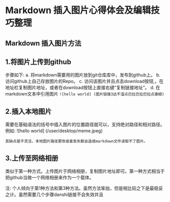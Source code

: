 # Markdown 插入图片心得体会及编辑技巧整理
## Markdown 插入图片方法

## **1.将图片上传到github**
步骤如下:
a. 将markdown需要用的图片放到git仓库库中，发布到github上。
b. 访问github上自己存放图片的Repo。
c. 访问该图片并且点击download按钮,，在地址栏复制图片地址，或者在download按钮上直接右键“复制链接地址”。
d. 在markdown文本中引用图片 `![hello world] (图片链接3达不溜点巴拉巴拉巴拉点康姆)`

## 2.插入本地图片
需要在基础语法的括号中插入图片的位置路径就可以，支持绝对路径和相对路径。
例如:
![hello world] (/user/desktop/meme.jpeg)

    其缺点是不灵活，本地图片路径更改或者丢失都会造成markdown文件读取不了图片。
  
  

## 3.上传至网络相册
类似于第一种方式。上传图片于网络相册，复制图片地址即可。第一种方式相当于把github当做一个网络相册来作为一个载体。

注:
个人倾向于第1种方法和第3种方法。虽然方法笨拙，但是相比较之下是最稳妥之计。虽然需要几个步骤danshi链接不会失效并且


<!--stackedit_data:
eyJoaXN0b3J5IjpbMTQzMTY3NjM3MCwyMDcyMDM1NDQsLTYwNj
EwNTk1NywtNTczMTk0NTAzXX0=
-->